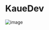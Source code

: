 <h1> KaueDev </h1>

![image](https://github.com/user-attachments/assets/19697350-877d-45c9-ae2f-e5fc3707c1e6)
